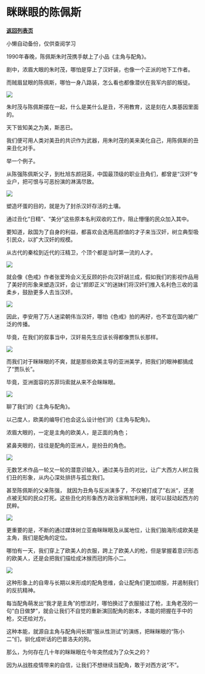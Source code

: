 # 眯眯眼的陈佩斯

[**返回列表页**](/gzh/政事堂2019)

小懒自动备份，仅供查阅学习

1990年春晚，陈佩斯朱时茂携手献上了小品《主角与配角》。

  

剧中，浓眉大眼的朱时茂，哪怕是穿上了汉奸装，也像一个正派的地下工作者。

  

而贼眉鼠眼的陈佩斯，哪怕一身八路装，怎么看也都像潜伏在我军内部的叛徒。  

  

![](https://mmbiz.qpic.cn/mmbiz_png/rxhS23yu8cOnv76bA3eeic46Yiaef4NiblPwqLhE5ej0ficib5bMRus27ZY2mDG46vPZ9BsyibJ11bBTygibsMywDOOtQ/640?wx_fmt=png)

  

朱时茂与陈佩斯摆在一起，什么是美什么是丑，不用教育，这是刻在人类基因里面的。  

  

天下皆知美之为美，斯恶已。

  

我们便可用人类对美丑的共识作为武器，用朱时茂的美来美化自己，用陈佩斯的丑来丑化对手。  

  

举一个例子。

  

从陈强陈佩斯父子，到杜旭东颜冠英，中国最顶级的职业丑角们，都曾是“汉奸”专业户，把可恨与可恶扮演的淋漓尽致。

  

![](https://mmbiz.qpic.cn/mmbiz_jpg/rxhS23yu8cOnv76bA3eeic46Yiaef4NiblPriblJSzDEHxToROibKm1GYlYrsGMKzkzcf9GibfCJ7aNPjmgfDSaFXQkg/640?wx_fmt=jpeg)

  

塑造坏蛋的目的，就是为了封杀汉奸存活的土壤。

  

通过丑化“日精”、“美分”这些原本名利双收的工作，阻止懵懂的民众加入其中。

  

要知道，敌国为了自身的利益，都喜欢会选用高颜值的才子来当汉奸，树立典型吸引民众，以扩大汉奸的规模。

  

从古代的秦桧到近代的汪精卫，个顶个都是当时第一流的人才。

  

![](https://mmbiz.qpic.cn/mmbiz_jpg/rxhS23yu8cOnv76bA3eeic46Yiaef4NiblPhOVpx0kPjvVE7TicVyZic4YWP3sufU5RZUIhlUm8LVem1omIcEXFesuQ/640?wx_fmt=jpeg)

  

就会像《色戒》作者张爱玲会义无反顾的扑向汉奸胡兰成，假如我们的影视作品用了美好的形象来塑造汉奸，会让“颜即正义”的迷妹们将汉奸们推入名利色三收的温柔乡，鼓励更多人去当汉奸。

  

![](https://mmbiz.qpic.cn/mmbiz_jpg/rxhS23yu8cOnv76bA3eeic46Yiaef4NiblPoIdZSAdmj4vaicvtGbeWJsGSUYDI1CNvZBtuf9KATzmft8NDqDQjMVw/640?wx_fmt=jpeg)

  

因此，李安用了万人迷梁朝伟当汉奸，哪怕《色戒》拍的再好，也不宜在国内被广泛的传播。

  

毕竟，在我们的叙事当中，汉奸易先生应该长得都像贾队长那样。

  

![](https://mmbiz.qpic.cn/mmbiz_jpg/rxhS23yu8cOnv76bA3eeic46Yiaef4NiblPibUegbW3W8PnOUDuaiaTQNOvdpZFLzb8iaK688cHjHGoJickqlrfwoQyfw/640?wx_fmt=jpeg)

  

而我们对于眯眯眼的不爽，就是那些欧美主导的亚洲美学，把我们的眼神都搞成了“贾队长”。

  

毕竟，亚洲面容的苏菲玛索就从来不会眯眯眼。

  

![](https://mmbiz.qpic.cn/mmbiz_jpg/rxhS23yu8cOnv76bA3eeic46Yiaef4NiblPGtmZVXHweibfiabMWAYibIw6C28GwoHbdt3oozqzXeub0fpA3mwj3iahNw/640?wx_fmt=jpeg)

  

聊了我们的《主角与配角》。  

  

以己度人，欧美的编导们也会这么设计他们的《主角与配角》。

  

浓眉大眼的，一定是主角的欧美人，是正面的角色；

  

紧鼻夹眼的，往往是配角的亚洲人，是扮丑的角色。  

  

![](https://mmbiz.qpic.cn/mmbiz_png/rxhS23yu8cOnv76bA3eeic46Yiaef4NiblPYCT7jyMmnLh5A5ia06ckf1eGWQmjD2dvpKncZ0bUrAn45nvYJeHeCag/640?wx_fmt=png)

  

无数艺术作品一轮又一轮的潜意识输入，通过美与丑的对比，让广大西方人树立我们丑的形象，从内心深处排挤与孤立我们。

  

甚至陈佩斯的父亲陈强， 就因为丑角与反派演多了，不仅被打成了”右派“，还差点被无知的民众打死。这些丑化的形象西方政治家稍加利用，就可以鼓动起西方的民粹。

  

![](https://mmbiz.qpic.cn/mmbiz_png/rxhS23yu8cOnv76bA3eeic46Yiaef4NiblPJYvj44MCglD3FbXrBjK9sj1B36ibaSddgYzFb33xRPSlozlyvypnO6g/640?wx_fmt=png)

  

更重要的是，不断的通过媒体树立亚裔眯眯眼及从属地位，让我们脑海形成欧美是主角，我们是配角的定位。  

  

哪怕有一天，我们穿上了欧美人的衣服，跨上了欧美人的枪，但是掌握着意识形态的欧美人，还是会把我们描绘成沐猴而冠的陈小二。

  

![](https://mmbiz.qpic.cn/mmbiz_png/rxhS23yu8cOnv76bA3eeic46Yiaef4NiblPbQXBrq149OSD58LNveI9ncU6dr0JymsFZvrJq2JsZwDo7JEuXycrDw/640?wx_fmt=png)

  

这种形象上的自卑与长期以来形成的配角思维，会让配角们更加顺服，并遏制我们的反抗精神。

  

每当配角萌发出“我才是主角”的想法时，哪怕换过了衣服接过了枪，主角老茂的一句“白日做梦”，就会让我们不自觉的重新演回配角的剧本，本能的把握在手中的枪，交还给对方。

  

这种本能，就源自主角与配角间长期“服从性测试”的演练，把眯眯眼的“陈小二”们，驯化成听话的巴普洛夫的狗。

  

那么，为何存在几十年的眯眯眼在今年突然成为了众矢之的？

  

因为从战胜疫情带来的自信，让我们不想继续当配角，敢于对西方说“不”。

  

